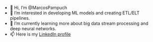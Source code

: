 - 👋 Hi, I’m @MarcosPampuch
- 👀 I’m interested in developing ML models and creating ETL/ELT pipelines.
- 🌱 I’m currently learning more about big data stream processing and deep neural networks.
- 📫 Here is my [LinkedIn profile](www.linkedin.com/in/marcos-vinícius-grassi-pampuch-20937a174)

<!---
MarcosPampuch/MarcosPampuch is a ✨ special ✨ repository because its `README.md` (this file) appears on your GitHub profile.
You can click the Preview link to take a look at your changes.
--->
